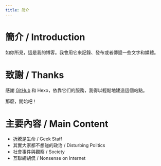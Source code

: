 ```yaml
---
title: 简介
---
```

# 簡介 / Introduction 

如你所見，這是我的博客。我會用它來記錄、發布或者傳遞一些文字和媒體。

# 致謝 / Thanks 

感謝 [GitHub](github.com) 和 Hexo，依靠它们的服務，我得以輕鬆地建造這個站點。

那麼，開始吧！

# 主要內容 / Main Content 

- 折騰是生命 / Geek Staff
- 其實大家都不想碰的政治 / Disturbing Politics
- 社會事件與觀察 / Society
- 互聯網胡侃 / Nonsense on Internet
